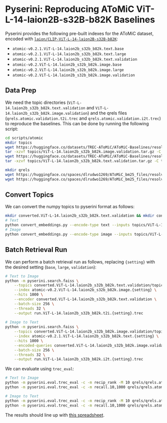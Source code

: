 # Pyserini: Reproducing AToMiC ViT-L-14-laion2B-s32B-b82K Baselines

Pyserini provides the following pre-built indexes for the AToMiC dataset, encoded with [`laion/CLIP-ViT-L-14-laion2B-s32B-b82K`](https://huggingface.co/laion/CLIP-ViT-L-14-laion2B-s32B-b82K):
- `atomic-v0.2.1.ViT-L-14.laion2b_s32b_b82k.text.base`
- `atomic-v0.2.1.ViT-L-14.laion2b_s32b_b82k.text.large`
- `atomic-v0.2.1.ViT-L-14.laion2b_s32b_b82k.text.validation`
- `atomic-v0.2.ViT-L-14.laion2b_s32b_b82k.image.base`
- `atomic-v0.2.ViT-L-14.laion2b_s32b_b82k.image.large`
- `atomic-v0.2.ViT-L-14.laion2b_s32b_b82k.image.validation`

## Data Prep
We need the topic directories (`ViT-L-14.laion2b_s32b_b82k.text.validation` and `ViT-L-14.laion2b_s32b_b82k.image.validation`) and the qrels files (`qrels.atomic.validation.t2i.trec` and `qrels.atomic.validation.i2t.trec`) to reproduce the baselines. This can be done by running the following script:

```bash
cd scripts/atomic
mkdir topics
wget https://huggingface.co/datasets/TREC-AToMiC/AToMiC-Baselines/resolve/main/topics/ViT-L-14.laion2b_s32b_b82k.image.validation.tar.gz -P topics
tar -xzvf topics/ViT-L-14.laion2b_s32b_b82k.image.validation.tar.gz -C topics
wget https://huggingface.co/datasets/TREC-AToMiC/AToMiC-Baselines/resolve/main/topics/ViT-L-14.laion2b_s32b_b82k.text.validation.tar.gz -P topics
tar -xzvf topics/ViT-L-14.laion2b_s32b_b82k.text.validation.tar.gz -C topics

mkdir qrels
wget https://huggingface.co/spaces/dlrudwo1269/AToMiC_bm25_files/resolve/main/qrels/qrels.atomic.validation.i2t.trec -P qrels
wget https://huggingface.co/spaces/dlrudwo1269/AToMiC_bm25_files/resolve/main/qrels/qrels.atomic.validation.t2i.trec -P qrels
```

## Convert Topics
We can convert the numpy topics to pyserini format as follows:
```bash
mkdir converted.ViT-L-14.laion2b_s32b_b82k.text.validation && mkdir converted.ViT-L-14.laion2b_s32b_b82k.image.validation
# Text
python convert_embeddings.py --encode-type text --inputs topics/ViT-L-14.laion2b_s32b_b82k.text.validation --topics-output converted.ViT-L-14.laion2b_s32b_b82k.text --embeddings-output converted.ViT-L-14.laion2b_s32b_b82k.text
# Image
python convert_embeddings.py --encode-type image --inputs topics/ViT-L-14.laion2b_s32b_b82k.image.validation --topics-output converted.ViT-L-14.laion2b_s32b_b82k.image --embeddings-output converted.ViT-L-14.laion2b_s32b_b82k.image
```

## Batch Retrieval Run
We can perform a batch retrieval run as follows, replacing `{setting}` with the desired setting (`base`, `large`, `validation`):
```bash
# Text to Image
python -m pyserini.search.faiss \
    --topics converted.ViT-L-14.laion2b_s32b_b82k.text.validation/topics.json \
    --index atomic-v0.2.ViT-L-14.laion2b_s32b_b82k.image.{setting} \
    --hits 1000 \
    --encoder converted.ViT-L-14.laion2b_s32b_b82k.text.validation \
    --batch-size 256 \
    --threads 32 \
    --output run.ViT-L-14.laion2b_s32b_b82k.t2i.{setting}.trec
  
# Image to Text
python -m pyserini.search.faiss \
    --topics converted.ViT-L-14.laion2b_s32b_b82k.image.validation/topics.json \
    --index atomic-v0.2.1.ViT-L-14.laion2b_s32b_b82k.text.{setting} \
    --hits 1000 \
    --encoded-queries converted.ViT-L-14.laion2b_s32b_b82k.image.validation \
    --batch-size 256 \
    --threads 32 \
    --output run.ViT-L-14.laion2b_s32b_b82k.i2t.{setting}.trec
```

We can evaluate using `trec_eval`:
```bash
# Text to Image
python -m pyserini.eval.trec_eval -c -m recip_rank -M 10 qrels/qrels.atomic.validation.t2i.trec run.ViT-L-14.laion2b_s32b_b82k.t2i.{setting}.trec
python -m pyserini.eval.trec_eval -c -m recall.10,1000 qrels/qrels.atomic.validation.t2i.trec run.ViT-L-14.laion2b_s32b_b82k.t2i.{setting}.trec

# Image to Text
python -m pyserini.eval.trec_eval -c -m recip_rank -M 10 qrels/qrels.atomic.validation.i2t.trec run.ViT-L-14.laion2b_s32b_b82k.i2t.{setting}.trec
python -m pyserini.eval.trec_eval -c -m recall.10,1000 qrels/qrels.atomic.validation.i2t.trec run.ViT-L-14.laion2b_s32b_b82k.i2t.{setting}.trec
```

The results should line up with [this spreadsheet](https://docs.google.com/spreadsheets/d/1wSi_79Qx3GA1WAirwvoapiWJ4m2bPRM_rtUWRZ2qRIo).